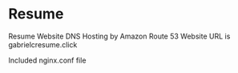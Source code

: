 # Resume
Resume Website
DNS Hosting by Amazon Route 53
Website URL is gabrielcresume.click

Included nginx.conf file

